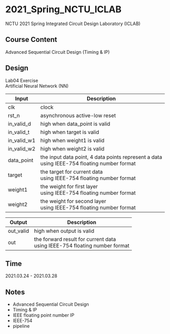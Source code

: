 # 2021_Spring_NCTU_ICLAB
NCTU 2021 Spring Integrated Circuit Design Laboratory (ICLAB)

## Course Content
Advanced Sequential Circuit Design (Timing & IP)

## Design
Lab04 Exercise  
Artificial Neural Network (NN)

| Input | Description |
| --- | --- |
| clk | clock |
| rst_n | asynchronous active-low reset |
| in_valid_d | high when data_point is valid |
| in_valid_t | high when target is valid |
| in_valid_w1 | high when weight1 is valid |
| in_valid_w2 | high when weight2 is valid |
| data_point | the input data point, 4 data points represent a data<br>using IEEE-754 floating number format |
| target | the target for current data<br>using IEEE-754 floating number format |
| weight1 | the weight for first layer<br>using IEEE-754 floating number format |
| weight2 | the weight for second layer<br>using IEEE-754 floating number format |

| Output | Description |
| --- | --- |
| out_valid | high when output is valid |
| out | the forward result for current data<br>using IEEE-754 floating number format |


## Time
2021.03.24 - 2021.03.28

## Notes
+ Advanced Sequential Circuit Design
+ Timing & IP
+ IEEE floating point number IP
+ IEEE-754
+ pipeline


